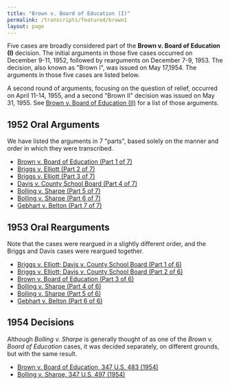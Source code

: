 ```yaml
---
title: "Brown v. Board of Education (I)"
permalink: /transcripts/featured/brown1
layout: page
---
```


Five cases are broadly considered part of the **Brown v. Board of Education (I)**
decision.  The initial arguments in those five cases occurred on December 9-11, 1952, followed by rearguments
on December 7-9, 1953.  The decision, also known as "Brown I", was issued on May 17,1954.  The arguments in
those five cases are listed below.

A second round of arguments, focusing on the question of relief, occurred on April 11-14, 1955, and a second
"Brown II" decision was issued on May 31, 1955.  See [Brown v. Board of Education (II)](/transcripts/featured/brown2) for a list of those arguments.

## 1952 Oral Arguments

We have listed the arguments in 7 "parts", based solely on the manner and order in which they were transcribed.

- [Brown v. Board of Education (Part 1 of 7)](/transcripts/featured/brown1/brown-v-board-of-education#tuesday-december-9-1952)
- [Briggs v. Elliott (Part 2 of 7)](/transcripts/featured/brown1/briggs-v-elliott#tuesday-december-9-1952)
- [Briggs v. Elliott (Part 3 of 7)](/transcripts/featured/brown1/briggs-v-elliott#wednesday-december-10-1952)
- [Davis v. County School Board (Part 4 of 7)](/transcripts/featured/brown1/davis-v-county-school-board#wednesday-december-10-1952)
- [Bolling v. Sharpe (Part 5 of 7)](/transcripts/featured/brown1/bolling-v-sharpe#wednesday-december-10-1952)
- [Bolling v. Sharpe (Part 6 of 7)](/transcripts/featured/brown1/bolling-v-sharpe#thursday-december-11-1952)
- [Gebhart v. Belton (Part 7 of 7)](/transcripts/featured/brown1/gebhart-v-belton#thursday-december-11-1952)

## 1953 Oral Rearguments

Note that the cases were reargued in a slightly different order, and the Briggs and Davis cases were reargued together.

- [Briggs v. Elliott; Davis v. County School Board (Part 1 of 6)](/transcripts/featured/brown1/briggs-and-davis#monday-december-7-1953)
- [Briggs v. Elliott; Davis v. County School Board (Part 2 of 6)](/transcripts/featured/brown1/briggs-and-davis#tuesday-december-8-1953)
- [Brown v. Board of Education (Part 3 of 6)](/transcripts/featured/brown1/brown-v-board-of-education#tuesday-december-8-1953)
- [Bolling v. Sharpe (Part 4 of 6)](/transcripts/featured/brown1/bolling-v-sharpe#tuesday-december-8-1953)
- [Bolling v. Sharpe (Part 5 of 6)](/transcripts/featured/brown1/bolling-v-sharpe#wednesday-december-9-1953)
- [Gebhart v. Belton (Part 6 of 6)](/transcripts/featured/brown1/gebhart-v-belton#wednesday-december-9-1953)

## 1954 Decisions

Although *Bolling v. Sharpe* is generally thought of as one of the *Brown v. Board of Education* cases, it was decided
separately, on different grounds, but with the same result.

- [Brown v. Board of Education, 347 U.S. 483 (1954)](https://cdn.loc.gov/service/ll/usrep/usrep347/usrep347483/usrep347483.pdf)
- [Bolling v. Sharpe, 347 U.S. 497 (1954)](https://cdn.loc.gov/service/ll/usrep/usrep347/usrep347497/usrep347497.pdf)
